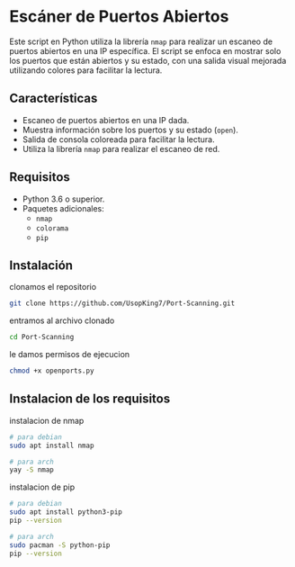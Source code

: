 # Escáner de Puertos Abiertos

Este script en Python utiliza la librería `nmap` para realizar un escaneo de puertos abiertos en una IP específica. El script se enfoca en mostrar solo los puertos que están abiertos y su estado, con una salida visual mejorada utilizando colores para facilitar la lectura.

## Características

- Escaneo de puertos abiertos en una IP dada.
- Muestra información sobre los puertos y su estado (`open`).
- Salida de consola coloreada para facilitar la lectura.
- Utiliza la librería `nmap` para realizar el escaneo de red.

## Requisitos

- Python 3.6 o superior.
- Paquetes adicionales:
  - `nmap`
  - `colorama`
  - `pip`

## Instalación
clonamos el repositorio

```bash
git clone https://github.com/UsopKing7/Port-Scanning.git
```

entramos al archivo clonado

```bash
cd Port-Scanning
```

le damos permisos de ejecucion

```bash
chmod +x openports.py
```

## Instalacion de los requisitos
instalacion de nmap

```bash
# para debian
sudo apt install nmap
```
```bash
# para arch
yay -S nmap
```

instalacion de pip
```bash
# para debian
sudo apt install python3-pip
pip --version
```
```bash
# para arch
sudo pacman -S python-pip
pip --version
```
